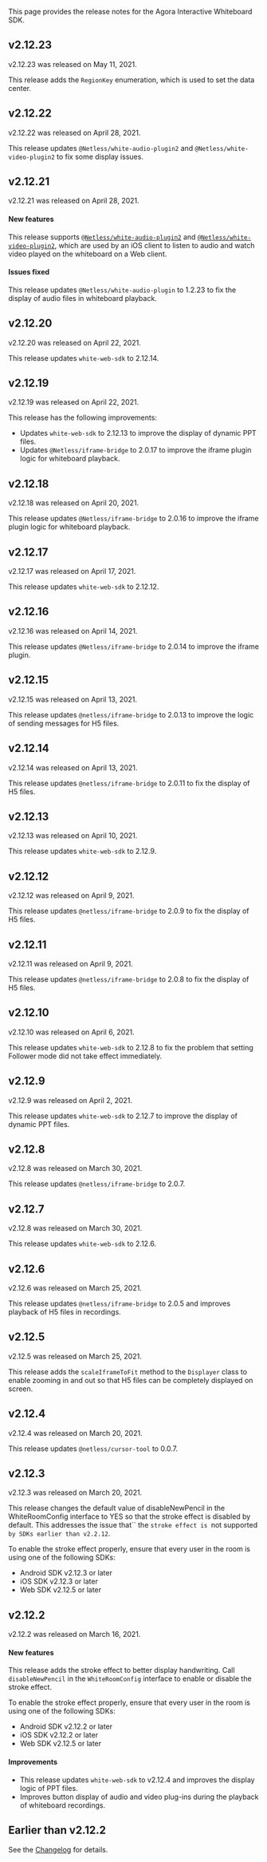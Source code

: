 This page provides the release notes for the Agora Interactive Whiteboard SDK.

## v2.12.23

v2.12.23 was released on May 11, 2021.

This release adds the `RegionKey` enumeration, which is used to set the data center.

## v2.12.22

v2.12.22 was released on April 28, 2021.

This release updates `@Netless/white-audio-plugin2` and `@Netless/white-video-plugin2` to fix some display issues.

## v2.12.21

v2.12.21 was released on April 28, 2021.

#### New features

This release supports [`@Netless/white-audio-plugin2`](https://github.com/netless-io/whiteboard-demo/tree/master/packages/white-audio-plugin) and [`@Netless/white-video-plugin2`](https://github.com/netless-io/react-whiteboard/tree/master/packages/white-video-plugin), which are used by an iOS client to listen to audio and watch video played on the whiteboard on a Web client.

#### Issues fixed

This release updates `@Netless/white-audio-plugin` to 1.2.23 to fix the display of audio files in whiteboard playback.

## v2.12.20

v2.12.20 was released on April 22, 2021.

This release updates `white-web-sdk` to 2.12.14.

## v2.12.19

v2.12.19 was released on April 22, 2021.

This release has the following improvements:

- Updates `white-web-sdk` to 2.12.13 to improve the display of dynamic PPT files.
- Updates `@Netless/iframe-bridge` to 2.0.17 to improve the iframe plugin logic for whiteboard playback.

## v2.12.18

v2.12.18 was released on April 20, 2021.

This release updates `@Netless/iframe-bridge` to 2.0.16 to improve the iframe plugin logic for whiteboard playback.

## v2.12.17

v2.12.17 was released on April 17, 2021.

This release updates `white-web-sdk` to 2.12.12.

## v2.12.16

v2.12.16 was released on April 14, 2021.

This release updates `@Netless/iframe-bridge` to 2.0.14 to improve the iframe plugin.

## v2.12.15

v2.12.15 was released on April 13, 2021.

This release updates `@netless/iframe-bridge` to 2.0.13 to improve the logic of sending messages for H5 files.

## v2.12.14

v2.12.14 was released on April 13, 2021.

This release updates `@netless/iframe-bridge` to 2.0.11 to fix the display of H5 files.

## v2.12.13

v2.12.13 was released on April 10, 2021.

This release updates `white-web-sdk` to 2.12.9.

## v2.12.12

v2.12.12 was released on April 9, 2021.

This release updates `@netless/iframe-bridge` to 2.0.9 to fix the display of H5 files.

## v2.12.11

v2.12.11 was released on April 9, 2021.

This release updates `@netless/iframe-bridge` to 2.0.8 to fix the display of H5 files.

## v2.12.10

v2.12.10 was released on April 6, 2021.

This release updates `white-web-sdk` to 2.12.8 to fix the problem that setting Follower mode did not take effect immediately.

## v2.12.9

v2.12.9 was released on April 2, 2021.

This release updates `white-web-sdk` to 2.12.7 to improve the display of dynamic PPT files.

## v2.12.8

v2.12.8 was released on March 30, 2021.

This release updates `@netless/iframe-bridge` to 2.0.7.

## v2.12.7

v2.12.8 was released on March 30, 2021.

This release updates `white-web-sdk` to 2.12.6.

## v2.12.6

v2.12.6 was released on March 25, 2021.

This release updates `@netless/iframe-bridge` to 2.0.5 and improves playback of H5 files in recordings.

## v2.12.5

v2.12.5 was released on March 25, 2021.

This release adds the `scaleIframeToFit` method to the `Displayer` class to enable zooming in and out so that H5 files can be completely displayed on screen.

## v2.12.4

v2.12.4 was released on March 20, 2021.

This release updates `@netless/cursor-tool` to 0.0.7.

## v2.12.3

v2.12.3 was released on March 20, 2021.

This release changes the default value of disableNewPencil in the WhiteRoomConfig interface to YES so that the stroke effect is disabled by default. This addresses the issue that`` the `stroke effect is `not supported `by SDKs earlier than v2.2.12`.

<div class="alert note">To enable the stroke effect properly, ensure that every user in the room is using one of the following SDKs:

- Android SDK v2.12.3 or later
- iOS SDK v2.12.3 or later
- Web SDK v2.12.5 or later</div>

## v2.12.2

v2.12.2 was released on March 16, 2021.

#### New features

This release adds the stroke effect to better display handwriting. Call `disableNewPencil` in the `WhiteRoomConfig` interface to enable or disable the stroke effect.

<div class="alert note">To enable the stroke effect properly, ensure that every user in the room is using one of the following SDKs:

- Android SDK v2.12.2 or later
- iOS SDK v2.12.2 or later
- Web SDK v2.12.5 or later</div>

#### Improvements

- This release updates `white-web-sdk` to v2.12.4 and improves the display logic of PPT files.
- Improves button display of audio and video plug-ins during the playback of whiteboard recordings.

## Earlier than v2.12.2
See the [Changelog](https://developer.netless.link/ios-zh/home/ios-changelog) for details.
